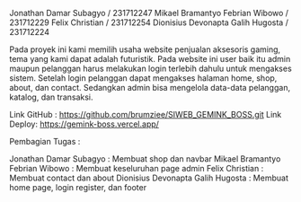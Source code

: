 Jonathan Damar Subagyo / 231712247
Mikael Bramantyo Febrian Wibowo / 231712229
Felix Christian	/ 231712254
Dionisius Devonapta Galih Hugosta / 231712224


Pada proyek ini kami memilih usaha website penjualan aksesoris gaming, tema yang kami dapat adalah futuristik. Pada website ini user baik itu admin maupun pelanggan harus melakukan login terlebih dahulu untuk mengakses sistem. Setelah login pelanggan dapat mengakses halaman home, shop, about, dan contact. Sedangkan admin bisa mengelola data-data pelanggan, katalog, dan transaksi.

Link GitHub : https://github.com/brumziee/SIWEB_GEMINK_BOSS.git
Link Deploy: https://gemink-boss.vercel.app/

Pembagian Tugas :

Jonathan Damar Subagyo : Membuat shop dan navbar
Mikael Bramantyo Febrian Wibowo : Membuat keseluruhan page admin
Felix Christian : Membuat contact dan about
Dionisius Devonapta Galih Hugosta : Membuat home page, login register, dan footer
